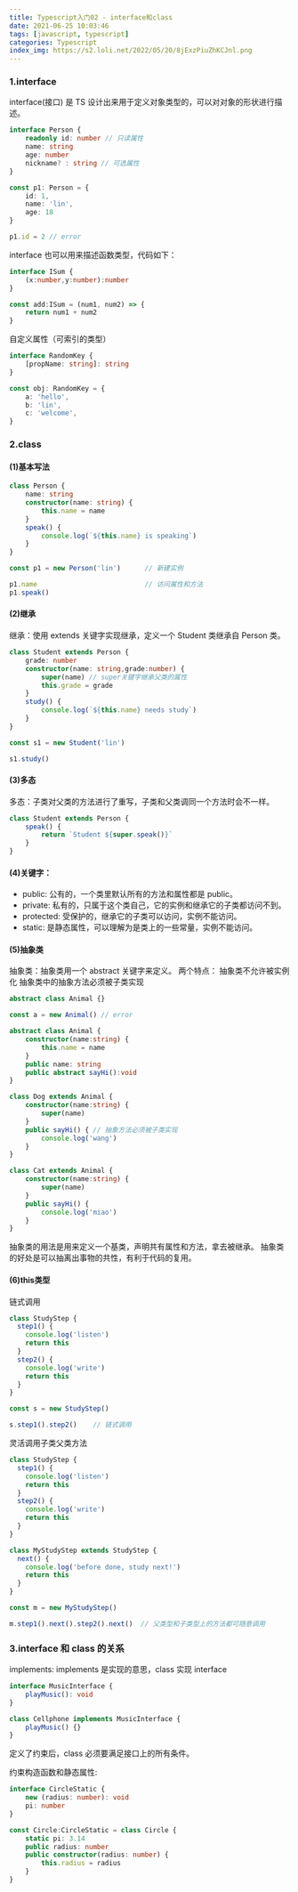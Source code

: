 ```yaml
---
title: Typescript入门02 - interface和class
date: 2021-06-25 10:03:46
tags: [javascript, typescript]
categories: Typescript
index_img: https://s2.loli.net/2022/05/20/8jExzPiuZhKCJnl.png
---
```


### 1.interface
interface(接口) 是 TS 设计出来用于定义对象类型的，可以对对象的形状进行描述。
```ts
interface Person {
    readonly id: number // 只读属性
    name: string
    age: number
    nickname? : string // 可选属性
}

const p1: Person = {
    id: 1,
    name: 'lin',
    age: 18
}

p1.id = 2 // error
```

interface 也可以用来描述函数类型，代码如下：
```ts
interface ISum {
    (x:number,y:number):number
}

const add:ISum = (num1, num2) => {
    return num1 + num2
}
```

自定义属性（可索引的类型）
```ts
interface RandomKey {
    [propName: string]: string
}

const obj: RandomKey = {
    a: 'hello',
    b: 'lin',
    c: 'welcome',
}
```

### 2.class
#### (1)基本写法
```ts
class Person {
    name: string
    constructor(name: string) {
        this.name = name
    }
    speak() {
        console.log(`${this.name} is speaking`)
    }
}

const p1 = new Person('lin')      // 新建实例  

p1.name                           // 访问属性和方法
p1.speak()

```

#### (2)继承
继承：使用 extends 关键字实现继承，定义一个 Student 类继承自 Person 类。
```ts
class Student extends Person {
    grade: number
    constructor(name: string,grade:number) {
        super(name) // super关键字继承父类的属性
        this.grade = grade
    }
    study() {
        console.log(`${this.name} needs study`)
    }
}

const s1 = new Student('lin')

s1.study()

```

#### (3)多态
多态：子类对父类的方法进行了重写，子类和父类调同一个方法时会不一样。
```ts
class Student extends Person {
    speak() {
        return `Student ${super.speak()}`
    }
}

```

#### (4)关键字：
* public: 公有的，一个类里默认所有的方法和属性都是 public。
* private: 私有的，只属于这个类自己，它的实例和继承它的子类都访问不到。
* protected: 受保护的，继承它的子类可以访问，实例不能访问。
* static: 是静态属性，可以理解为是类上的一些常量，实例不能访问。

#### (5)抽象类
抽象类：抽象类用一个 abstract 关键字来定义。
两个特点：
抽象类不允许被实例化
抽象类中的抽象方法必须被子类实现
```ts
abstract class Animal {}

const a = new Animal() // error

```
```ts
abstract class Animal {
    constructor(name:string) {
        this.name = name
    }
    public name: string
    public abstract sayHi():void
}

class Dog extends Animal {
    constructor(name:string) {
        super(name)
    }
    public sayHi() { // 抽象方法必须被子类实现
        console.log('wang')
    }
}

class Cat extends Animal {
    constructor(name:string) {
        super(name)
    }
    public sayHi() {
        console.log('miao')
    }
}

```
抽象类的用法是用来定义一个基类，声明共有属性和方法，拿去被继承。
抽象类的好处是可以抽离出事物的共性，有利于代码的复用。

#### (6)this类型
链式调用
```ts
class StudyStep {
  step1() {
    console.log('listen')
    return this
  }
  step2() {
    console.log('write')
    return this
  }
}

const s = new StudyStep()

s.step1().step2()    // 链式调用

```

灵活调用子类父类方法
```ts
class StudyStep {
  step1() {
    console.log('listen')
    return this
  }
  step2() {
    console.log('write')
    return this
  }
}

class MyStudyStep extends StudyStep {
  next() {
    console.log('before done, study next!')
    return this   
  }
}

const m = new MyStudyStep()

m.step1().next().step2().next()  // 父类型和子类型上的方法都可随意调用

```

### 3.interface 和 class 的关系
implements:
implements 是实现的意思，class 实现 interface
```ts
interface MusicInterface {
    playMusic(): void
}

class Cellphone implements MusicInterface {
    playMusic() {}
}
```
定义了约束后，class 必须要满足接口上的所有条件。

约束构造函数和静态属性:
```ts
interface CircleStatic {
    new (radius: number): void
    pi: number
}

const Circle:CircleStatic = class Circle {
    static pi: 3.14
    public radius: number
    public constructor(radius: number) {
        this.radius = radius
    }
}

```